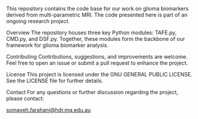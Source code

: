 This repository contains the code base for our work on glioma biomarkers derived from multi-parametric MRI. The code presented here is part of an ongoing research project.

Overview
The repository houses three key Python modules: TAFE.py, CMD.py, and DSF.py.
Together, these modules form the backbone of our framework for glioma biomarker analysis.

Contributing
Contributions, suggestions, and improvements are welcome. Feel free to open an issue or submit a pull request to enhance the project.

License
This project is licensed under the GNU GENERAL PUBLIC LICENSE. See the LICENSE file for further details.

Contact
For any questions or further discussion regarding the project, please contact:

somayeh.farahani@hdr.mq.edu.au
